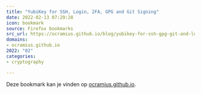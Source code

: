 ```yaml
---
title: "YubiKey for SSH, Login, 2FA, GPG and Git Signing"
date: 2022-02-13 07:29:28
icon: bookmark
source: Firefox bookmarks
src_url: https://ocramius.github.io/blog/yubikey-for-ssh-gpg-git-and-local-login/
domains:
- ocramius.github.io
2022: "02"
categories:
- cryptography

---
```

Deze bookmark kan je vinden op [ocramius.github.io](https://ocramius.github.io/blog/yubikey-for-ssh-gpg-git-and-local-login/).

